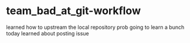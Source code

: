 # team_bad_at_git-workflow
learned how to upstream the local repository 
prob going to learn a bunch today
learned about posting issue 
